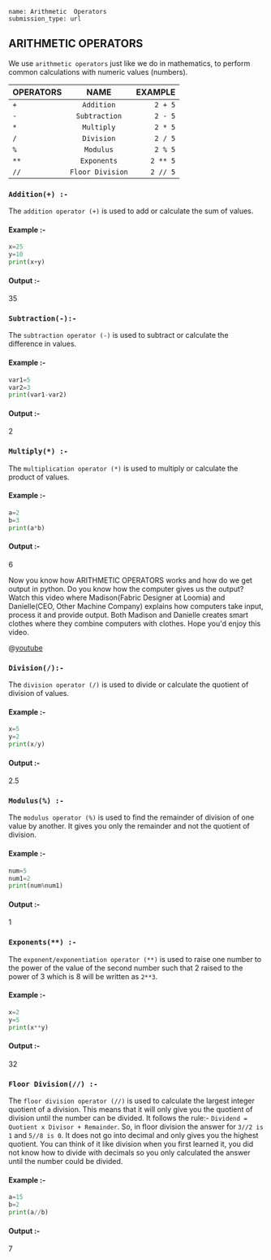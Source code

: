 ```ngMeta
name: Arithmetic  Operators
submission_type: url
```


## ARITHMETIC OPERATORS

We use `arithmetic operators` just like we do in mathematics, to perform common calculations with numeric values (numbers).

| OPERATORS     | NAME | EXAMPLE    |
| :---        |    :----:   |          ---: |
| `+` | `Addition`   |  `2 + 5`  |
|`-`  | `Subtraction` | `2 - 5`   |
|`*`  | `Multiply`    |`2 * 5`    |
|`/`  | `Division`   | `2 / 5`   |
| `%` | `Modulus`    | `2 % 5`   |
| `**`| `Exponents`   |`2 ** 5`   |
| `//`| `Floor Division` | `2 // 5`|


### `Addition(+) :-`

  The `addition operator (+)` is used to add or calculate the sum of values. 

#### Example :-
```python
x=25
y=10
print(x+y)
```

#### Output :-

35


### `Subtraction(-):-`
 The `subtraction operator (-)` is used to subtract or calculate the difference in values.

#### Example :-
```python
var1=5
var2=3
print(var1-var2)
```
#### Output :-

2


### `Multiply(*) :-`
 The `multiplication operator (*)` is used to multiply or calculate the product of values.

#### Example :-
```python
a=2
b=3
print(a*b)
```
#### Output :-

6


Now you know how ARITHMETIC OPERATORS works and how do we get output in python. Do you know how the computer gives us the output? Watch this video where Madison(Fabric Designer at Loomia) and Danielle(CEO, Other Machine Company) explains how computers take input, process it and provide output. Both Madison and Danielle creates smart clothes where they combine computers with clothes. Hope you'd enjoy this video.

@[youtube](DKGZlaPlVLY)


### `Division(/):-`
 The `division operator (/)` is used to divide or calculate the quotient of division of values.

#### Example :-
```python
x=5
y=2
print(x/y)
```
#### Output :-

2.5

### `Modulus(%) :-`
The `modulus operator (%)` is used to find the remainder of division of one value by another. It gives you only the remainder and not the quotient of division.

#### Example :-
```python
num=5
num1=2
print(num%num1)
```
#### Output :-

1

### `Exponents(**) :-`
 The `exponent/exponentiation operator (**)` is used to raise one number to the power of the value of the second number such that 2 raised to the power of 3 which is 8 will be written as `2**3`.

#### Example :-
```python
x=2
y=5
print(x**y)
```
#### Output :-

32


### `Floor Division(//) :-`
 The `floor division operator (//)` is used to calculate the largest integer quotient of a division. This means that it will only give you the quotient of division until the number can be divided. It follows the rule:-
`Dividend = Quotient x Divisor + Remainder`. So, in floor division the answer for `3//2 is 1` and `5//8 is 0`. It does not go into decimal and only gives you the highest quotient. You can think of it like division when you first learned it, you did not know how to divide with decimals so you only calculated the answer until the number could be divided.

#### Example :-
```python
a=15
b=2
print(a//b)
```
#### Output :-

7
